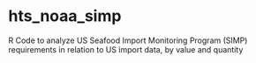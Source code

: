 # hts_noaa_simp
R Code to analyze US Seafood Import Monitoring Program (SIMP) requirements in relation to US import data, by value and quantity

